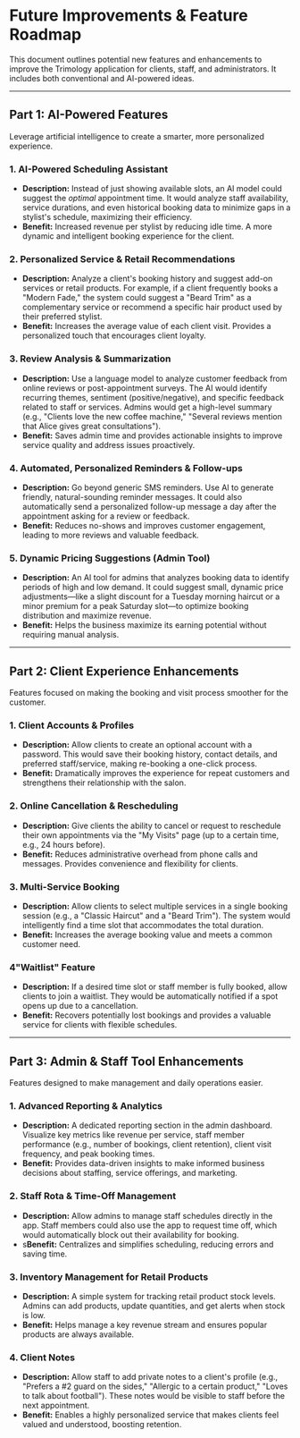 # Future Improvements & Feature Roadmap

This document outlines potential new features and enhancements to improve the Trimology application for clients, staff, and administrators. It includes both conventional and AI-powered ideas.

---

## **Part 1: AI-Powered Features**

Leverage artificial intelligence to create a smarter, more personalized experience.

### **1. AI-Powered Scheduling Assistant**
*   **Description:** Instead of just showing available slots, an AI model could suggest the *optimal* appointment time. It would analyze staff availability, service durations, and even historical booking data to minimize gaps in a stylist's schedule, maximizing their efficiency.
*   **Benefit:** Increased revenue per stylist by reducing idle time. A more dynamic and intelligent booking experience for the client.

### **2. Personalized Service & Retail Recommendations**
*   **Description:** Analyze a client's booking history and suggest add-on services or retail products. For example, if a client frequently books a "Modern Fade," the system could suggest a "Beard Trim" as a complementary service or recommend a specific hair product used by their preferred stylist.
*   **Benefit:** Increases the average value of each client visit. Provides a personalized touch that encourages client loyalty.

### **3. Review Analysis & Summarization**
*   **Description:** Use a language model to analyze customer feedback from online reviews or post-appointment surveys. The AI would identify recurring themes, sentiment (positive/negative), and specific feedback related to staff or services. Admins would get a high-level summary (e.g., "Clients love the new coffee machine," "Several reviews mention that Alice gives great consultations").
*   **Benefit:** Saves admin time and provides actionable insights to improve service quality and address issues proactively.

### **4. Automated, Personalized Reminders & Follow-ups**
*   **Description:** Go beyond generic SMS reminders. Use AI to generate friendly, natural-sounding reminder messages. It could also automatically send a personalized follow-up message a day after the appointment asking for a review or feedback.
*   **Benefit:** Reduces no-shows and improves customer engagement, leading to more reviews and valuable feedback.

### **5. Dynamic Pricing Suggestions (Admin Tool)**
*   **Description:** An AI tool for admins that analyzes booking data to identify periods of high and low demand. It could suggest small, dynamic price adjustments—like a slight discount for a Tuesday morning haircut or a minor premium for a peak Saturday slot—to optimize booking distribution and maximize revenue.
*   **Benefit:** Helps the business maximize its earning potential without requiring manual analysis.

---

## **Part 2: Client Experience Enhancements**

Features focused on making the booking and visit process smoother for the customer.

### **1. Client Accounts & Profiles**
*   **Description:** Allow clients to create an optional account with a password. This would save their booking history, contact details, and preferred staff/service, making re-booking a one-click process.
*   **Benefit:** Dramatically improves the experience for repeat customers and strengthens their relationship with the salon.

### **2. Online Cancellation & Rescheduling**
*   **Description:** Give clients the ability to cancel or request to reschedule their own appointments via the "My Visits" page (up to a certain time, e.g., 24 hours before).
*   **Benefit:** Reduces administrative overhead from phone calls and messages. Provides convenience and flexibility for clients.

### **3. Multi-Service Booking**
*   **Description:** Allow clients to select multiple services in a single booking session (e.g., a "Classic Haircut" and a "Beard Trim"). The system would intelligently find a time slot that accommodates the total duration.
*   **Benefit:** Increases the average booking value and meets a common customer need.

### **4"Waitlist" Feature**
*   **Description:** If a desired time slot or staff member is fully booked, allow clients to join a waitlist. They would be automatically notified if a spot opens up due to a cancellation.
*   **Benefit:** Recovers potentially lost bookings and provides a valuable service for clients with flexible schedules.

---

## **Part 3: Admin & Staff Tool Enhancements**

Features designed to make management and daily operations easier.

### **1. Advanced Reporting & Analytics**
*   **Description:** A dedicated reporting section in the admin dashboard. Visualize key metrics like revenue per service, staff member performance (e.g., number of bookings, client retention), client visit frequency, and peak booking times.
*   **Benefit:** Provides data-driven insights to make informed business decisions about staffing, service offerings, and marketing.

### **2. Staff Rota & Time-Off Management**
*   **Description:** Allow admins to manage staff schedules directly in the app. Staff members could also use the app to request time off, which would automatically block out their availability for booking.
*   s**Benefit:** Centralizes and simplifies scheduling, reducing errors and saving time.

### **3. Inventory Management for Retail Products**
*   **Description:** A simple system for tracking retail product stock levels. Admins can add products, update quantities, and get alerts when stock is low.
*   **Benefit:** Helps manage a key revenue stream and ensures popular products are always available.

### **4. Client Notes**
*   **Description:** Allow staff to add private notes to a client's profile (e.g., "Prefers a #2 guard on the sides," "Allergic to a certain product," "Loves to talk about football"). These notes would be visible to staff before the next appointment.
*   **Benefit:** Enables a highly personalized service that makes clients feel valued and understood, boosting retention.

